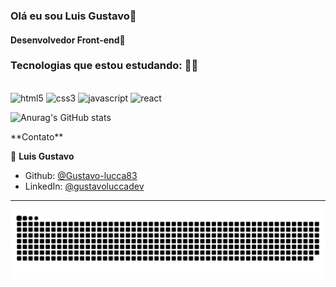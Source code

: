 ### Olá eu sou Luis Gustavo🤟
#### Desenvolvedor Front-end🤟


### Tecnologias que estou estudando: 👨‍🎓
<div style="display: inline-block"><br>
<img align-items="center"; alt="html5" src="https://img.shields.io/badge/HTML5-E34F26?style=for-the-badge&logo=html5&logoColor=white"/>
<img align-items="center"; alt="css3" src="https://img.shields.io/badge/css3-157286?style=for-the-badge&logo=html5&logoColor=white"/>
<img align-items="center"; alt="javascript" src="https://img.shields.io/badge/javascript-f7df1e?style=for-the-badge&logo=html5&logoColor=white"/>
<img src="https://img.shields.io/badge/React-20232A?style=for-the-badge&logo=react&logoColor=61DAFB" align-items="center" alt="react">
</div>

![Anurag's GitHub stats](https://github-readme-stats.vercel.app/api?username=Gustavo-lucca83&show_icons=true&theme=onedark)

<div>**Contato**</div>

👤 **Luis Gustavo**

* Github: [@Gustavo-lucca83](https://github.com/Gustavo-lucca83)
* LinkedIn: [@gustavoluccadev](https://linkedin.com/in/gustavoluccadev)
<hr> 

  <picture>
  <source
    media="(prefers-color-scheme: dark)"
    srcset="https://raw.githubusercontent.com/platane/snk/output/github-contribution-grid-snake-dark.svg"
  />
  <source
    media="(prefers-color-scheme: light)"
    srcset="https://raw.githubusercontent.com/platane/snk/output/github-contribution-grid-snake.svg"
  />
  <img
    alt="github contribution grid snake animation"
    src="https://raw.githubusercontent.com/platane/snk/output/github-contribution-grid-snake.svg"
  />
</picture>

<div>

